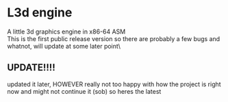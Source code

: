 # L3d engine
A little 3d graphics engine in x86-64 ASM\
This is the first public release version so there are probably a few bugs and whatnot, will update at some later point\
## UPDATE!!!!
updated it later, HOWEVER really not too happy with how the project is right now and might not continue it (sob) so heres the latest
